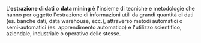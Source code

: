 L'**estrazione di dati** o **data mining** è l'insieme di tecniche e metodologie che hanno per oggetto l'estrazione di informazioni utili da grandi quantità di dati (es. banche dati, data warehouse, ecc.), attraverso metodi automatici o semi-automatici (es. apprendimento automatico) e l'utilizzo scientifico, aziendale, industriale o operativo delle stesse.